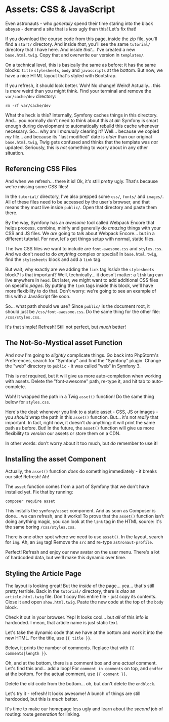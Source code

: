 # Assets: CSS & JavaScript

Even astronauts - who *generally* spend their time staring into the black absyss -
demand a site that is *less* ugly than this! Let's fix that!

If you download the course code from this page, inside the zip file, you'll find
a `start/` directory. And inside *that*, you'll see the same `tutorial/` directory
that I have here. And inside *that*... I've created a new `base.html.twig`. Copy
that and overwrite our version in `templates/`.

On a technical level, this is basically the same as before: it has the same blocks:
`title` `stylesheets`, `body` and `javascripts` at the bottom. But now, we have a
nice HTML layout that's styled with Bootstrap. 

If you refresh, it should look better. Woh! No change! Weird! Actually... this
is *more* weird than you might think. Find your terminal and remove the `var/cache/dev`
directory:

```terminal-silent
rm -rf var/cache/dev
```

What the heck is this? Internally, Symfony caches things in this directory. And...
you normally don't need to think about this at *all*: Symfony is smart enough during
development to automatically rebuild this cache whenever necessary. So... why am
I *manually* clearing it? Well... because we copied *my* file... and because its
"last modified" date is *older* than our original `base.html.twig`, Twig gets confused
and thinks that the template was *not* updated. Seriously, this is *not* something
to worry about in any other situation.

## Referencing CSS Files

And when we refresh... there it is! Ok, it's still *pretty* ugly. That's because
we're missing some CSS files!

In the `tutorial/` directory, I've also prepped some `css/`, `fonts/` and `images/`.
All of these files need to be accessed by the user's browser, and that means they
must live inside `public/`. Open that directory and paste them there.

By the way, Symfony has an *awesome* tool called Webpack Encore that helps process,
combine, minify and generally do *amazing* things with your CSS and JS files. We
*are* going to talk about Webpack Encore... but in a different tutorial. For now,
let's get things setup with normal, static files.

The two CSS files we want to include are `font-awesome.css` and `styles.css`. And
we don't need to do *anything* complex or special! In `base.html.twig`, find the
`stylesheets` block and add a `link` tag.

But wait, why exactly are we adding the `link` tag *inside* the `stylesheets` block?
Is that important? Well, technically... it doesn't matter: a `link` tag can live
anywhere in `head`. But later, we might want to add additional CSS files on specific
*pages*. By putting the `link` tags inside this block, we'll have more flexibility
to do that. Don't worry: we're going to see an example of this with a JavaScript
file soon.

So... what path should we use? Since `public/` is the document root, it should
just be `/css/font-awesome.css`. Do the same thing for the other file: `/css/styles.css`.

It's that simple! Refresh! Still not perfect, but *much* better!

## The Not-So-Mystical asset Function

And *now* I'm going to *slightly* complicate things. Go back into PhpStorm's
Preferences, search for "Symfony" and find the "Symfony" plugin. Change the "web"
directory to `public` - it was called "web" in Symfony 3.

This is *not* required, but it will give us more auto-completion when working with
assets. Delete the "font-awesome" path, re-type it, and hit tab to auto-complete.

Woh! It wrapped the path in a Twig `asset()` function! Do the same thing below
for `styles.css`.

Here's the deal: whenever you link to a static asset - CSS, JS or images - you
*should* wrap the path in this `asset()` function. But... it's not *really* that
important. In fact, right now, it doesn't *do* anything: it will print the same
path as before. But! In the future, the `asset()` function will give us more flexibility
to *version* our assets or store them on a CDN.

In other words: don't worry about it too much, but *do* remember to use it!

## Installing the asset Component

Actually, the `asset()` function *does* do something immediately - it breaks our
site! Refresh! Ah!

The `asset` function comes from a part of Symfony that we don't have installed yet.
Fix that by running:

```terminal
composer require asset
```

This installs the `symfony/asset` component. And as soon as Composer is done...
we can refresh, and it works! To prove that the `asset()` function isn't doing anything
magic, you can look at the `link` tag in the HTML source: it's the same boring `/css/styles.css`.

There is one other spot where we need to use `asset()`. In the layout, search for
`img`. Ah, an `img` tag! Remove the `src` and re-type `astronaut-profile`.

Perfect! Refresh and enjoy our new avatar on the user menu. There's a lot of hardcoded
data, but we'll make this dynamic over time.

## Styling the Article Page

The layout is looking great! But the *inside* of the page... yea... that's still
pretty terrible. Back in the `tutorial/` directory, there is *also* an `article.html.twig`
file. Don't copy this entire file - just copy its contents. Close it and open
`show.html.twig`. Paste the new code at the top of the `body` block.

Check it out in your browser. Yep! It looks cool... but *all* of this info is
hardcoded. I mean, that article name is just static text.

Let's take the dynamic code that we have at the bottom and work it into the new HTML.
For the title, use `{{ title }}`.

Below, it prints the number of comments. Replace that with `{{ comments|length }}`.

Oh, and at the bottom, there is a comment box and one *actual* comment. Let's find
this and... add a loop! For `comment in comments` on top, and `endfor` at the bottom.
For the actual comment, use `{{ comment }}`.

Delete the old code from the bottom... oh, but don't delete the `endblock`.

Let's try it - refresh! It looks awesome! A bunch of things are still hardcoded,
but this is *much* better.

It's time to make our homepage less ugly and learn about the *second* job of routing:
route *generation* for linking.
